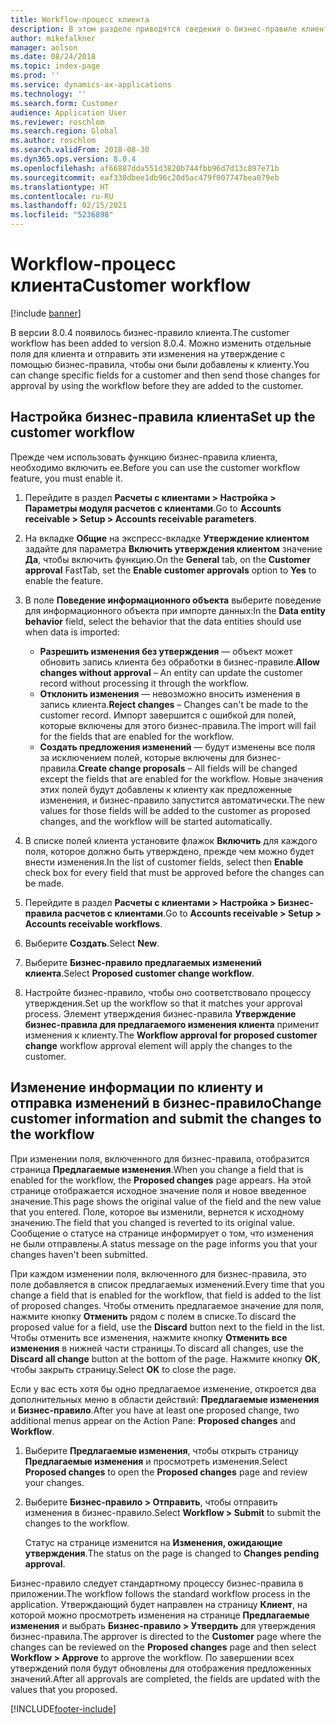 ```yaml
---
title: Workflow-процесс клиента
description: В этом разделе приводятся сведения о бизнес-правиле клиента. Измените отдельные поля для клиента и отправьте эти изменения на утверждение с помощью бизнес-правила, чтобы они были добавлены к клиенту.
author: mikefalkner
manager: aolson
ms.date: 08/24/2018
ms.topic: index-page
ms.prod: ''
ms.service: dynamics-ax-applications
ms.technology: ''
ms.search.form: Customer
audience: Application User
ms.reviewer: roschlom
ms.search.region: Global
ms.author: roschlom
ms.search.validFrom: 2018-08-30
ms.dyn365.ops.version: 8.0.4
ms.openlocfilehash: af66887dda551d3820b744fbb96d7d13c897e71b
ms.sourcegitcommit: eaf330dbee1db96c20d5ac479f007747bea079eb
ms.translationtype: HT
ms.contentlocale: ru-RU
ms.lasthandoff: 02/15/2021
ms.locfileid: "5236898"
---
```

# <a name="customer-workflow"></a><span data-ttu-id="28c87-104">Workflow-процесс клиента</span><span class="sxs-lookup"><span data-stu-id="28c87-104">Customer workflow</span></span>

[!include [banner](../includes/banner.md)]

<span data-ttu-id="28c87-105">В версии 8.0.4 появилось бизнес-правило клиента.</span><span class="sxs-lookup"><span data-stu-id="28c87-105">The customer workflow has been added to version 8.0.4.</span></span> <span data-ttu-id="28c87-106">Можно изменить отдельные поля для клиента и отправить эти изменения на утверждение с помощью бизнес-правила, чтобы они были добавлены к клиенту.</span><span class="sxs-lookup"><span data-stu-id="28c87-106">You can change specific fields for a customer and then send those changes for approval by using the workflow before they are added to the customer.</span></span>

## <a name="set-up-the-customer-workflow"></a><span data-ttu-id="28c87-107">Настройка бизнес-правила клиента</span><span class="sxs-lookup"><span data-stu-id="28c87-107">Set up the customer workflow</span></span>

<span data-ttu-id="28c87-108">Прежде чем использовать функцию бизнес-правила клиента, необходимо включить ее.</span><span class="sxs-lookup"><span data-stu-id="28c87-108">Before you can use the customer workflow feature, you must enable it.</span></span>

1. <span data-ttu-id="28c87-109">Перейдите в раздел **Расчеты с клиентами \> Настройка \> Параметры модуля расчетов с клиентами**.</span><span class="sxs-lookup"><span data-stu-id="28c87-109">Go to **Accounts receivable \> Setup \> Accounts receivable parameters**.</span></span>
2. <span data-ttu-id="28c87-110">На вкладке **Общие** на экспресс-вкладке **Утверждение клиентом** задайте для параметра **Включить утверждения клиентом** значение **Да**, чтобы включить функцию.</span><span class="sxs-lookup"><span data-stu-id="28c87-110">On the **General** tab, on the **Customer approval** FastTab, set the **Enable customer approvals** option to **Yes** to enable the feature.</span></span>
3. <span data-ttu-id="28c87-111">В поле **Поведение информационного объекта** выберите поведение для информационного объекта при импорте данных:</span><span class="sxs-lookup"><span data-stu-id="28c87-111">In the **Data entity behavior** field, select the behavior that the data entities should use when data is imported:</span></span>

    - <span data-ttu-id="28c87-112">**Разрешить изменения без утверждения** — объект может обновить запись клиента без обработки в бизнес-правиле.</span><span class="sxs-lookup"><span data-stu-id="28c87-112">**Allow changes without approval** – An entity can update the customer record without processing it through the workflow.</span></span>
    - <span data-ttu-id="28c87-113">**Отклонить изменения** — невозможно вносить изменения в запись клиента.</span><span class="sxs-lookup"><span data-stu-id="28c87-113">**Reject changes** – Changes can't be made to the customer record.</span></span> <span data-ttu-id="28c87-114">Импорт завершится с ошибкой для полей, которые включены для этого бизнес-правила.</span><span class="sxs-lookup"><span data-stu-id="28c87-114">The import will fail for the fields that are enabled for the workflow.</span></span>
    - <span data-ttu-id="28c87-115">**Создать предложения изменений** — будут изменены все поля за исключением полей, которые включены для бизнес-правила.</span><span class="sxs-lookup"><span data-stu-id="28c87-115">**Create change proposals** – All fields will be changed except the fields that are enabled for the workflow.</span></span> <span data-ttu-id="28c87-116">Новые значения этих полей будут добавлены к клиенту как предложенные изменения, и бизнес-правило запустится автоматически.</span><span class="sxs-lookup"><span data-stu-id="28c87-116">The new values for those fields will be added to the customer as proposed changes, and the workflow will be started automatically.</span></span>

4. <span data-ttu-id="28c87-117">В списке полей клиента установите флажок **Включить** для каждого поля, которое должно быть утверждено, прежде чем можно будет внести изменения.</span><span class="sxs-lookup"><span data-stu-id="28c87-117">In the list of customer fields, select then **Enable** check box for every field that must be approved before the changes can be made.</span></span>
5. <span data-ttu-id="28c87-118">Перейдите в раздел **Расчеты с клиентами \> Настройка \> Бизнес-правила расчетов с клиентами**.</span><span class="sxs-lookup"><span data-stu-id="28c87-118">Go to **Accounts receivable \> Setup \> Accounts receivable workflows**.</span></span>
6. <span data-ttu-id="28c87-119">Выберите **Создать**.</span><span class="sxs-lookup"><span data-stu-id="28c87-119">Select **New**.</span></span>
7. <span data-ttu-id="28c87-120">Выберите **Бизнес-правило предлагаемых изменений клиента**.</span><span class="sxs-lookup"><span data-stu-id="28c87-120">Select **Proposed customer change workflow**.</span></span> 
8. <span data-ttu-id="28c87-121">Настройте бизнес-правило, чтобы оно соответствовало процессу утверждения.</span><span class="sxs-lookup"><span data-stu-id="28c87-121">Set up the workflow so that it matches your approval process.</span></span> <span data-ttu-id="28c87-122">Элемент утверждения бизнес-правила **Утверждение бизнес-правила для предлагаемого изменения клиента** применит изменения к клиенту.</span><span class="sxs-lookup"><span data-stu-id="28c87-122">The **Workflow approval for proposed customer change** workflow approval element will apply the changes to the customer.</span></span>

## <a name="change-customer-information-and-submit-the-changes-to-the-workflow"></a><span data-ttu-id="28c87-123">Изменение информации по клиенту и отправка изменений в бизнес-правило</span><span class="sxs-lookup"><span data-stu-id="28c87-123">Change customer information and submit the changes to the workflow</span></span>

<span data-ttu-id="28c87-124">При изменении поля, включенного для бизнес-правила, отобразится страница **Предлагаемые изменения**.</span><span class="sxs-lookup"><span data-stu-id="28c87-124">When you change a field that is enabled for the workflow, the **Proposed changes** page appears.</span></span> <span data-ttu-id="28c87-125">На этой странице отображается исходное значение поля и новое введенное значение.</span><span class="sxs-lookup"><span data-stu-id="28c87-125">This page shows the original value of the field and the new value that you entered.</span></span> <span data-ttu-id="28c87-126">Поле, которое вы изменили, вернется к исходному значению.</span><span class="sxs-lookup"><span data-stu-id="28c87-126">The field that you changed is reverted to its original value.</span></span> <span data-ttu-id="28c87-127">Сообщение о статусе на странице информирует о том, что изменения не были отправлены.</span><span class="sxs-lookup"><span data-stu-id="28c87-127">A status message on the page informs you that your changes haven't been submitted.</span></span>

<span data-ttu-id="28c87-128">При каждом изменении поля, включенного для бизнес-правила, это поле добавляется в список предлагаемых изменений.</span><span class="sxs-lookup"><span data-stu-id="28c87-128">Every time that you change a field that is enabled for the workflow, that field is added to the list of proposed changes.</span></span> <span data-ttu-id="28c87-129">Чтобы отменить предлагаемое значение для поля, нажмите кнопку **Отменить** рядом с полем в списке.</span><span class="sxs-lookup"><span data-stu-id="28c87-129">To discard the proposed value for a field, use the **Discard** button next to the field in the list.</span></span> <span data-ttu-id="28c87-130">Чтобы отменить все изменения, нажмите кнопку **Отменить все изменения** в нижней части страницы.</span><span class="sxs-lookup"><span data-stu-id="28c87-130">To discard all changes, use the **Discard all change** button at the bottom of the page.</span></span> <span data-ttu-id="28c87-131">Нажмите кнопку **ОК**, чтобы закрыть страницу.</span><span class="sxs-lookup"><span data-stu-id="28c87-131">Select **OK** to close the page.</span></span>

<span data-ttu-id="28c87-132">Если у вас есть хотя бы одно предлагаемое изменение, откроется два дополнительных меню в области действий: **Предлагаемые изменения** и **Бизнес-правило**.</span><span class="sxs-lookup"><span data-stu-id="28c87-132">After you have at least one proposed change, two additional menus appear on the Action Pane: **Proposed changes** and **Workflow**.</span></span>

1. <span data-ttu-id="28c87-133">Выберите **Предлагаемые изменения**, чтобы открыть страницу **Предлагаемые изменения** и просмотреть изменения.</span><span class="sxs-lookup"><span data-stu-id="28c87-133">Select **Proposed changes** to open the **Proposed changes** page and review your changes.</span></span>
2. <span data-ttu-id="28c87-134">Выберите **Бизнес-правило \> Отправить**, чтобы отправить изменения в бизнес-правило.</span><span class="sxs-lookup"><span data-stu-id="28c87-134">Select **Workflow \> Submit** to submit the changes to the workflow.</span></span>

    <span data-ttu-id="28c87-135">Статус на странице изменится на **Изменения, ожидающие утверждения**.</span><span class="sxs-lookup"><span data-stu-id="28c87-135">The status on the page is changed to **Changes pending approval**.</span></span>

<span data-ttu-id="28c87-136">Бизнес-правило следует стандартному процессу бизнес-правила в приложении.</span><span class="sxs-lookup"><span data-stu-id="28c87-136">The workflow follows the standard workflow process in the application.</span></span> <span data-ttu-id="28c87-137">Утверждающий будет направлен на страницу **Клиент**, на которой можно просмотреть изменения на странице **Предлагаемые изменения** и выбрать **Бизнес-правило \> Утвердить** для утверждения бизнес-правила.</span><span class="sxs-lookup"><span data-stu-id="28c87-137">The approver is directed to the **Customer** page where the changes can be reviewed on the **Proposed changes** page and then select **Workflow \> Approve** to approve the workflow.</span></span> <span data-ttu-id="28c87-138">По завершении всех утверждений поля будут обновлены для отображения предложенных значений.</span><span class="sxs-lookup"><span data-stu-id="28c87-138">After all approvals are completed, the fields are updated with the values that you proposed.</span></span>


[!INCLUDE[footer-include](../../includes/footer-banner.md)]